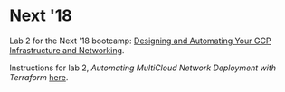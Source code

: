 # Next '18

Lab 2 for the Next '18 bootcamp:
[Designing and Automating Your GCP Infrastructure and Networking](https://cloud.withgoogle.com/next18/sf/sessions/session/177047).

Instructions for lab 2, *Automating MultiCloud Network Deployment with
Terraform*
[here](https://github.com/GoogleCloudPlatform/autonetdeploy-multicloudvpn).
